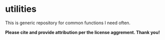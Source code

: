# utilities
This is generic repository for common functions I need often.

__Please cite and provide attribution per the license aggrement. Thank you!__
